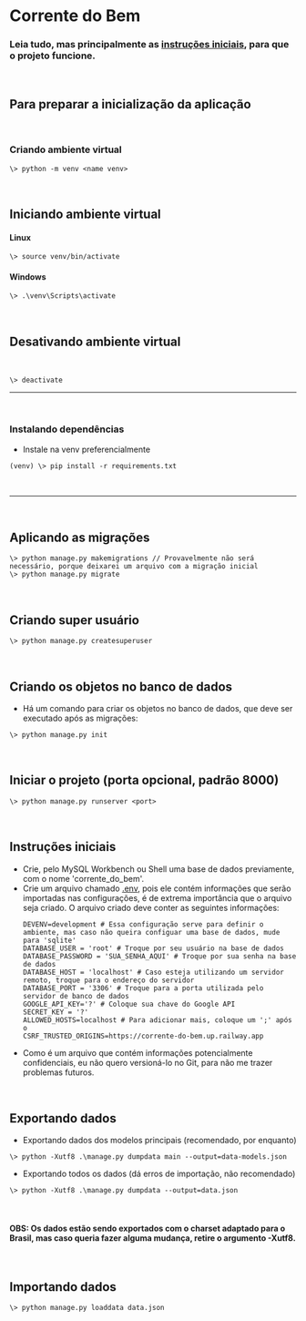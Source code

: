 # Corrente do Bem

### Leia tudo, mas principalmente as [instruções iniciais](#instruções-iniciais), para que o projeto funcione.

<br>

## Para preparar a inicialização da aplicação

<br>

### Criando ambiente virtual

```
\> python -m venv <name venv>
```

<br>

## Iniciando ambiente virtual

#### Linux

```
\> source venv/bin/activate
```

#### Windows

```
\> .\venv\Scripts\activate
```

<br>

## Desativando ambiente virtual

<br>

```
\> deactivate
```

---

<br>

### Instalando dependências
- Instale na venv preferencialmente

```
(venv) \> pip install -r requirements.txt
```
<br>

---

<br>


## Aplicando as migrações

```
\> python manage.py makemigrations // Provavelmente não será necessário, porque deixarei um arquivo com a migração inicial
\> python manage.py migrate
```

<br>

## Criando super usuário

```
\> python manage.py createsuperuser
```

<br>

## Criando os objetos no banco de dados

- Há um comando para criar os objetos no banco de dados, que deve ser executado após as migrações:

```
\> python manage.py init
```

<br>

## Iniciar o projeto (porta opcional, padrão 8000)


```
\> python manage.py runserver <port>
```

<br>

## Instruções iniciais

- Crie, pelo MySQL Workbench ou Shell uma base de dados previamente, com o nome 'corrente_do_bem'.
- Crie um arquivo chamado [.env](/.env), pois ele contém informações que serão importadas nas configurações, é de extrema importância que o arquivo seja criado. O arquivo criado deve conter as seguintes informações:
    ```
    DEVENV=development # Essa configuração serve para definir o ambiente, mas caso não queira configuar uma base de dados, mude para 'sqlite'
    DATABASE_USER = 'root' # Troque por seu usuário na base de dados
    DATABASE_PASSWORD = 'SUA_SENHA_AQUI' # Troque por sua senha na base de dados
    DATABASE_HOST = 'localhost' # Caso esteja utilizando um servidor remoto, troque para o endereço do servidor
    DATABASE_PORT = '3306' # Troque para a porta utilizada pelo servidor de banco de dados
    GOOGLE_API_KEY='?' # Coloque sua chave do Google API
    SECRET_KEY = '?'
    ALLOWED_HOSTS=localhost # Para adicionar mais, coloque um ';' após o 
    CSRF_TRUSTED_ORIGINS=https://corrente-do-bem.up.railway.app

    ```
- Como é um arquivo que contém informações potencialmente confidenciais, eu não quero versioná-lo no Git, para não me trazer problemas futuros.

<br>

## Exportando dados

- Exportando dados dos modelos principais (recomendado, por enquanto)
```
\> python -Xutf8 .\manage.py dumpdata main --output=data-models.json
```

- Exportando todos os dados (dá erros de importação, não recomendado)
```
\> python -Xutf8 .\manage.py dumpdata --output=data.json
```

<br>

#### <b>OBS:</b> Os dados estão sendo exportados com o charset adaptado para o Brasil, mas caso queria fazer alguma mudança, retire o argumento -Xutf8.

<br>

## Importando dados

```
\> python manage.py loaddata data.json
```
